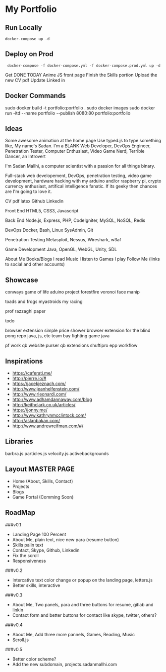 # My Portfolio

## Run Locally
`docker-compose up -d`

## Deploy on Prod
` docker-compose -f docker-compose.yml -f docker-compose.prod.yml up -d`

Get DONE TODAY
Anime JS front page
Finish the Skills portion
Upload the new CV pdf
Update Linked in

## Docker Commands
sudo docker build -t portfolio:portfolio .
sudo docker images
sudo docker run -itd --name portfolio --publish 8080:80 portfolio:portfolio

## Ideas 

Some awesome animation at the home page
Use typed.js to type something like,
	My name's Sadan. I'm a BLANK
	Web Developer, DevOps Engineer, Penetration Tester, Computer Enthusiast, Video Game Nerd, Terrible Dancer, an Introvert

I'm Sadan Mallhi, a computer scientist with a passion for all things binary. 

Full-stack web developement, DevOps, penetration testing, video game development, hardware hacking with my arduino and/or raspberry pi, crypto currency enthusiast, artifical intelligence fanatic. If its geeky then chances are I'm going to love it.

CV pdf latex
Github
Linkedin

Front End
HTML5, CSS3, Javascript

Back End
Node.js, Express, PHP, CodeIgniter, MySQL, NoSQL, Redis

DevOps
Docker, Bash, Linux SysAdmin, Git 

Penetration Testing
Metasploit, Nessus, Wireshark, w3af

Game Development
Java, OpenGL, WebGL, Unity, SDL

About Me
Books/Blogs I read
Music I listen to
Games I play
Follow Me (links to social and other accounts)

## Showcase

conways game of life
aduino project
forestfire
voronoi
face manip

toads and frogs
myastroids
my racing

prof razzaghi paper

todo 

browser extension simple price shower
browser extension for the blind
pong repo java, js, etc
team bay fighting game java

pf work
qb website
purser
qb extensions
shuftipro
epp
workflow

## Inspirations

 - https://caferati.me/
 - http://pierre.io/#
 - https://jacekjeznach.com/
 - http://www.jeanhelfenstein.com/
 - http://www.rleonardi.com/
 - http://www.adhamdannaway.com/blog
 - http://keithclark.co.uk/articles/
 - https://jonny.me/
 - http://www.kathrynmcclintock.com/
 - http://aslanbakan.com/
 - http://www.andrewreifman.com/#/

## Libraries
barbra.js
particles.js
velocity.js
activebackgrounds

## Layout MASTER PAGE
 - Home (About, Skills, Contact)
 - Projects
 - Blogs
 - Game Portal (Comming Soon)

## RoadMap

###v0.1
  - Landing Page 100 Percent 
  - About Me, plain text, nice new para (resume button)
  - Skills palin text
  - Contact, Skype, Github, Linkedin
  - Fix the scroll
  - Responsiveness

###v0.2
  - Intercative text color change or popup on the landing page, letters.js
  - Better skills, interactive

###v0.3
  - About Me, Two panels, para and three buttons for resume, gitlab and linkin
  - Contact form and better buttons for contact like skype, twitter, others?

###v0.4
  - About Me, Add three more pannels, Games, Reading, Music
  - Scroll.js

###v0.5
  - Better color scheme?
  - Add the new subdomain, projects.sadanmallhi.com


